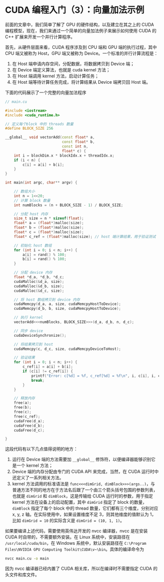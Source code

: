 # CUDA 编程入门（3）：向量加法示例

前面的文章中，我们简单了解了 GPU 的硬件结构，以及建立在其之上的 CUDA 编程模型，现在，我们来通过一个简单的向量加法例子来展示如何使用 CUDA 的 C++ 扩展来开发一个并行计算程序。

首先，从硬件层面来看，CUDA 程序涉及到 CPU 端和 GPU 端的执行过程，其中 CPU 端又被称为 Host，GPU 端又被称为 Device。一个标准的并行计算流程是：

1. 在 Host 端申请内存空间，分配数据，将数据拷贝到 Device 端；
2. 在 Device 端定义算法，也就是 cuda kernel 方法；
3. 在 Host 端调用 kernel 方法，启动计算任务；
4. 在 Host 端等待计算任务完成，将计算结果从 Device 端拷贝回 Host 端。

下面的代码展示了一个完整的向量加法程序 

```cpp
// main.cu

#include <iostream>
#include <cuda_runtime.h>

// 定义每个block 中的 threads 数量
#define BLOCK_SIZE 256

__global__ void vectorAdd(const float* a, 
                          const float* b,
                          const int n,
                          float* c) {
    int i = blockDim.x * blockIdx.x + threadIdx.x;
    if (i < n) {
        c[i] = a[i] + b[i];
    }
}

int main(int argc, char** argv) {

    // 数组大小
    int n = 1<<20;
    // 计算 block 数量
    int numBlocks = (n + BLOCK_SIZE - 1) / BLOCK_SIZE;

    // 分配 host 内存
    size_t size = n * sizeof(float);
    float* a = (float*)malloc(size);
    float* b = (float*)malloc(size);
    float* c = (float*)malloc(size);
    float* c_ref = (float*)malloc(size); // host 端计算结果，用于验证测试

    // 初始化 host 数组
    for (int i = 0; i < n; i++) {
        a[i] = rand() % 100;
        b[i] = rand() % 100;
    }

    // 分配 device 内存
    float *d_a, *d_b, *d_c;
    cudaMalloc(&d_a, size);
    cudaMalloc(&d_b, size);
    cudaMalloc(&d_c, size);

    // 将 host 数组拷贝到 device 内存
    cudaMemcpy(d_a, a, size, cudaMemcpyHostToDevice);
    cudaMemcpy(d_b, b, size, cudaMemcpyHostToDevice);

    // 执行 kernel
    vectorAdd<<<numBlocks, BLOCK_SIZE>>>(d_a, d_b, n, d_c);

    // 同步 device
    cudaDeviceSynchronize();

    // 将结果拷贝到 host
    cudaMemcpy(c, d_c, size, cudaMemcpyDeviceToHost);

    // 验证结果
    for (int i = 0; i < n; i++) {
        c_ref[i] = a[i] + b[i];
        if (c[i] != c_ref[i]) {
            printf("Error: c[%d] = %f, c_ref[%d] = %f\n", i, c[i], i, c_ref[i]);
            break;
        }
    }

    // 释放内存
    free(a);
    free(b);
    free(c);
    free(c_ref);
    cudaFree(d_a);
    cudaFree(d_b);
    cudaFree(d_c);

}
```

这段代码有以下几点值得说明的地方：

1. 运行在 Device 端的方法需要加 `__global__` 修饰符，以便编译器能够识别它是一个 kernel 方法；
2. Device 端的内存分配由专门的 CUDA API 来完成，当然，在 CUDA 运行时中还定义了一系列相关方法。
3. kernel 方法调用的标准语法是 `func<<<dimGrid, dimBlock>>>(args..)`，与普通方法不同的地方在于方法名后跟了一个由三个箭头括号包围的参数列表，也就是 `dimGrid` 和 `dimBlock`，这是传输给 CUDA 运行时的参数，用于指定 kernel 方法在设备上的启动配置，其中 `dimGrid` 指定了 block 的数量，`dimBlock` 指定了每个 block 中的 thread 数量，它们都有三个维度，分别对应 x, y, z 轴。在实际使用中，如果设置维度不足 3，则其他维度的值默认为 1，比如 `dimGrid = 10` 的实际含义是 `dimGrid = (10, 1, 1)`。

如果要编译上述代码，需要使用英伟达开发的 nvcc 编译器，nvcc 是在安装 CUDA 时自带的，不需要额外安装。在 Linux 系统中，安装路径在 `/usr/local/cuda/bin`，在 Windows 系统中，默认安装路径在 `C:\Program Files\NVIDIA GPU Computing Toolkit\CUDA\v~\bin`。具体的编译命令为

```bash
nvcc main.cu -o main
```

因为 nvcc 编译器已经内置了 CUDA 相关库，所以在编译时不需要指定 CUDA 的头文件和库文件。